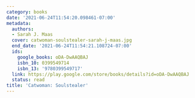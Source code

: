 ```yaml
---
category: books
date: '2021-06-24T11:54:20.098461-07:00'
metadata:
  authors:
  - Sarah J. Maas
  cover: catwoman-soulstealer-sarah-j-maas.jpg
  end_date: '2021-06-24T11:54:21.108724-07:00'
  ids:
    google_books: oDA-DwAAQBAJ
    isbn_10: 0399549714
    isbn_13: '9780399549717'
  link: https://play.google.com/store/books/details?id=oDA-DwAAQBAJ
  status: read
title: 'Catwoman: Soulstealer'
---
```

